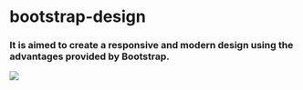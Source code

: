 # bootstrap-design

<h3> It is aimed to create a responsive and modern design using the advantages provided by Bootstrap. </h3>

![](ekran.gif)
